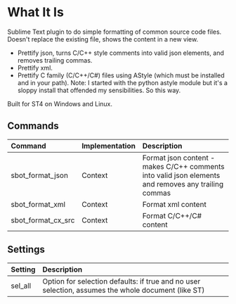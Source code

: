 # What It Is
Sublime Text plugin to do simple formatting of common source code files. Doesn't replace the existing file,
shows the content in a new view.

- Prettify json, turns C/C++ style comments into valid json elements, and removes trailing commas.
- Prettify xml.
- Prettify C family (C/C++/C#) files using AStyle (which must be installed and in your path).
  Note: I started with the python astyle module but it's a sloppy install that offended my sensibilities. So this way.

Built for ST4 on Windows and Linux.

## Commands
| Command                  | Implementation | Description |
|:--------                 |:-------        |:-------     |
| sbot_format_json         | Context        | Format json content - makes C/C++ comments into valid json elements and removes any trailing commas |
| sbot_format_xml          | Context        | Format xml content |
| sbot_format_cx_src       | Context        | Format C/C++/C# content |

## Settings
| Setting                  | Description |
|:--------                 |:-------     |
| sel_all                  | Option for selection defaults: if true and no user selection, assumes the whole document (like ST) |

